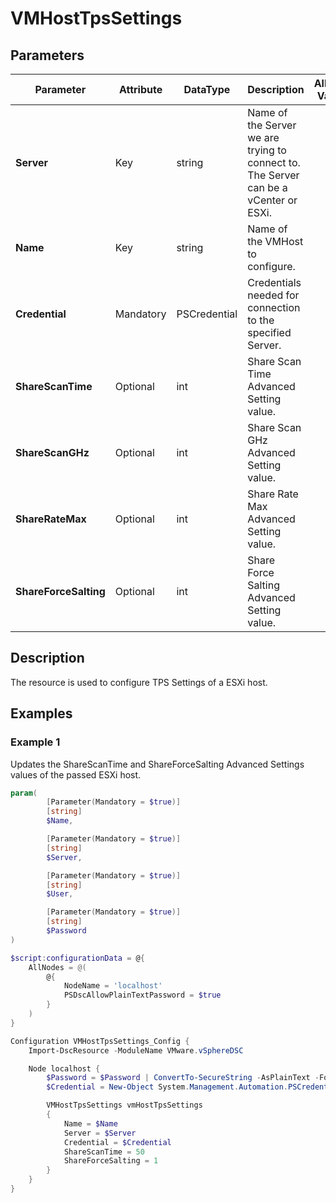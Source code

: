 # VMHostTpsSettings

## Parameters

| Parameter | Attribute | DataType | Description | Allowed Values |
| --- | --- | --- | --- | --- |
| **Server** | Key | string | Name of the Server we are trying to connect to. The Server can be a vCenter or ESXi. ||
| **Name** | Key | string | Name of the VMHost to configure. ||
| **Credential** | Mandatory | PSCredential | Credentials needed for connection to the specified Server. ||
| **ShareScanTime** | Optional | int | Share Scan Time Advanced Setting value. ||
| **ShareScanGHz** | Optional | int | Share Scan GHz Advanced Setting value. ||
| **ShareRateMax** | Optional | int | Share Rate Max Advanced Setting value. ||
| **ShareForceSalting** | Optional | int | Share Force Salting Advanced Setting value. ||

## Description

The resource is used to configure TPS Settings of a ESXi host.

## Examples

### Example 1

Updates the ShareScanTime and ShareForceSalting Advanced Settings values of the passed ESXi host.

````powershell
param(
        [Parameter(Mandatory = $true)]
        [string]
        $Name,

        [Parameter(Mandatory = $true)]
        [string]
        $Server,

        [Parameter(Mandatory = $true)]
        [string]
        $User,

        [Parameter(Mandatory = $true)]
        [string]
        $Password
)

$script:configurationData = @{
    AllNodes = @(
        @{
            NodeName = 'localhost'
            PSDscAllowPlainTextPassword = $true
        }
    )
}

Configuration VMHostTpsSettings_Config {
    Import-DscResource -ModuleName VMware.vSphereDSC

    Node localhost {
        $Password = $Password | ConvertTo-SecureString -AsPlainText -Force
        $Credential = New-Object System.Management.Automation.PSCredential($User, $Password)

        VMHostTpsSettings vmHostTpsSettings
        {
            Name = $Name
            Server = $Server
            Credential = $Credential
            ShareScanTime = 50
            ShareForceSalting = 1
        }
    }
}
````
